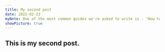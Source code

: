 ```yaml
---
title: My second post
date: 2022-02-23
myNote: One of the most common guides we're asked to write is - "How to get rid of wrinkles. " No matter your gender or skin type, you’ll get wrinkles. Those small creases along our foreheads and at the corners of our eyes are a natural part.
showPicture: true
---
```


<section class="section">
    <div class="container">
        <h1 class="title">This is my second post.</h1>
    </div>
</section>